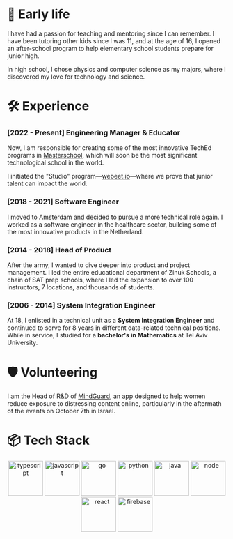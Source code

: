 # 📖 Early life

I have had a passion for teaching and mentoring since I can remember. I have been tutoring other kids since I was 11, and at the age of 16, I opened an after-school program to help elementary school students prepare for junior high.

In high school, I chose physics and computer science as my majors, where I discovered my love for technology and science.

# 🛠️ Experience

### [2022 - Present] Engineering Manager & Educator

Now, I am responsible for creating some of the most innovative TechEd programs in [Masterschool](https://www.masterschool.com), which will soon be the most significant technological school in the world.

I initiated the "Studio" program—[webeet.io](https://www.webeet.io)—where we prove that junior talent can impact the world.

### [2018 - 2021] Software Engineer

I moved to Amsterdam and decided to pursue a more technical role again. I worked as a software engineer in the healthcare sector, building some of the most innovative products in the Netherland.

### [2014 - 2018] Head of Product

After the army, I wanted to dive deeper into product and project management. I led the entire educational department of Zinuk Schools, a chain of SAT prep schools, where I led the expansion to over 100 instructors, 7 locations, and thousands of students.

### [2006 - 2014] System Integration Engineer

At 18, I enlisted in a technical unit as a **System Integration Engineer** and continued to serve for 8 years in different data-related technical positions. While in service, I studied for a **bachelor's in Mathematics** at Tel Aviv University.

# 🛡️ Volunteering

I am the Head of R&D of [MindGuard](https://www.getmindguard.com), an app designed to help women reduce exposure to distressing content online, particularly in the aftermath of the events on October 7th in Israel.

# 📦 Tech Stack

<p align="center">
  <img height="80px" src="https://github.com/user-attachments/assets/999012a2-b7c9-4539-a319-485cfef17f31" alt="typescript" />
  <img height="80px" src="https://github.com/user-attachments/assets/b0125352-61e3-4a7b-bc90-ff8ef5f46f19" alt="javascript" />
  <img height="80px" src="https://github.com/user-attachments/assets/002866a8-9715-4c93-af7e-9950ae95bdd3" alt="go"/>
  <img height="80px" src="https://github.com/user-attachments/assets/5d9df8d1-4438-4446-9c3f-968da0ef6eae" alt="python"/>
  <img height="80px" src="https://github.com/user-attachments/assets/a73b69b4-7bec-43b9-a435-23134c2d88b7" alt="java"/>
  <img height="80px" src="https://github.com/user-attachments/assets/5cc3ba32-bbbe-4a12-b21c-3039b36dffd2" alt="node"/>
  <img height="80px" alt="react" src="https://github.com/user-attachments/assets/f5141c67-a4e3-41a2-9412-24b6b79c09c6" />
  <img height="80px" src="https://github.com/user-attachments/assets/16875b46-fa11-4cf7-8121-7030b9718133" alt="firebase"/>
</p>
